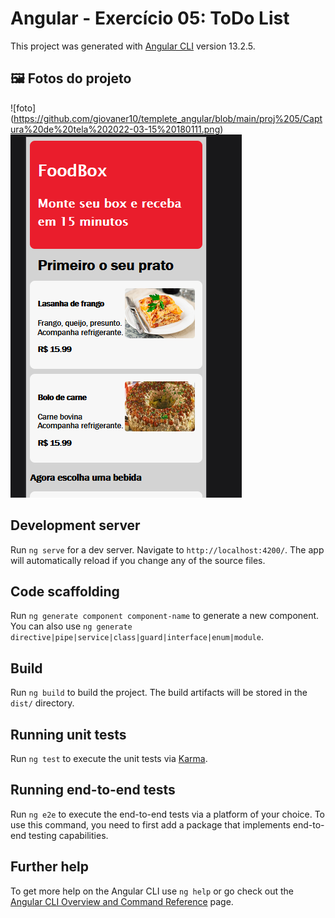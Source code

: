 # Angular - Exercício 05: ToDo List

This project was generated with [Angular CLI](https://github.com/angular/angular-cli) version 13.2.5.
## :framed_picture: Fotos do projeto

![foto] (https://github.com/giovaner10/templete_angular/blob/main/proj%205/Captura%20de%20tela%202022-03-15%20180111.png)
 ![foto1](https://github.com/giovaner10/App_Ifood_JavaScript/blob/main/image/Captura%20de%20tela%202022-03-15%20171933.png)   


## Development server

Run `ng serve` for a dev server. Navigate to `http://localhost:4200/`. The app will automatically reload if you change any of the source files.

## Code scaffolding

Run `ng generate component component-name` to generate a new component. You can also use `ng generate directive|pipe|service|class|guard|interface|enum|module`.

## Build

Run `ng build` to build the project. The build artifacts will be stored in the `dist/` directory.

## Running unit tests

Run `ng test` to execute the unit tests via [Karma](https://karma-runner.github.io).

## Running end-to-end tests

Run `ng e2e` to execute the end-to-end tests via a platform of your choice. To use this command, you need to first add a package that implements end-to-end testing capabilities.

## Further help

To get more help on the Angular CLI use `ng help` or go check out the [Angular CLI Overview and Command Reference](https://angular.io/cli) page.
